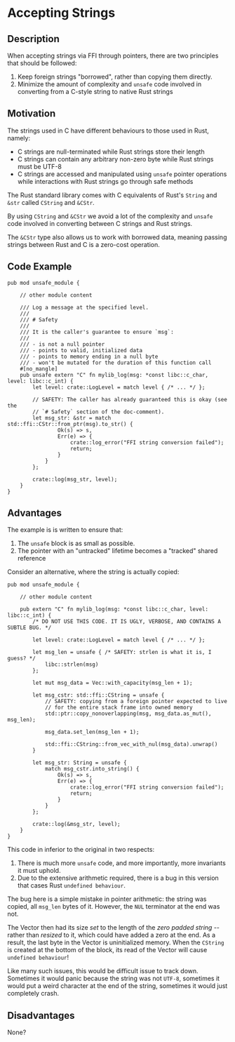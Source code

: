 # Accepting Strings

## Description

When accepting strings via FFI through pointers, there are two principles that should be followed:

1. Keep foreign strings "borrowed", rather than copying them directly.
2. Minimize the amount of complexity and `unsafe` code involved in converting
   from a C-style string to native Rust strings

## Motivation

The strings used in C have different behaviours to those used in Rust, namely:

- C strings are null-terminated while Rust strings store their length
- C strings can contain any arbitrary non-zero byte while Rust strings must be
  UTF-8
- C strings are accessed and manipulated using `unsafe` pointer operations
  while interactions with Rust strings go through safe methods

The Rust standard library comes with C equivalents of Rust's `String` and `&str`
called `CString` and `&CStr`.

By using `CString` and `&CStr` we avoid a lot of the complexity and `unsafe`
code involved in converting between C strings and Rust strings.

The `&CStr` type also allows us to work with borrowed data, meaning passing
strings between Rust and C is a zero-cost operation.

## Code Example

```rust,ignore
pub mod unsafe_module {

    // other module content

    /// Log a message at the specified level.
    ///
    /// # Safety
    ///
    /// It is the caller's guarantee to ensure `msg`:
    ///
    /// - is not a null pointer
    /// - points to valid, initialized data
    /// - points to memory ending in a null byte
    /// - won't be mutated for the duration of this function call
    #[no_mangle]
    pub unsafe extern "C" fn mylib_log(msg: *const libc::c_char, level: libc::c_int) {
        let level: crate::LogLevel = match level { /* ... */ };

        // SAFETY: The caller has already guaranteed this is okay (see the
        // `# Safety` section of the doc-comment).
        let msg_str: &str = match std::ffi::CStr::from_ptr(msg).to_str() {
                Ok(s) => s,
                Err(e) => {
                    crate::log_error("FFI string conversion failed");
                    return;
                }
            }
        };

        crate::log(msg_str, level);
    }
}
```

## Advantages

The example is is written to ensure that:

1. The `unsafe` block is as small as possible.
2. The pointer with an "untracked" lifetime becomes a "tracked" shared reference

Consider an alternative, where the string is actually copied:

```rust,ignore
pub mod unsafe_module {

    // other module content

    pub extern "C" fn mylib_log(msg: *const libc::c_char, level: libc::c_int) {
        /* DO NOT USE THIS CODE. IT IS UGLY, VERBOSE, AND CONTAINS A SUBTLE BUG. */

        let level: crate::LogLevel = match level { /* ... */ };

        let msg_len = unsafe { /* SAFETY: strlen is what it is, I guess? */
            libc::strlen(msg)
        };

        let mut msg_data = Vec::with_capacity(msg_len + 1);

        let msg_cstr: std::ffi::CString = unsafe {
            // SAFETY: copying from a foreign pointer expected to live
            // for the entire stack frame into owned memory
            std::ptr::copy_nonoverlapping(msg, msg_data.as_mut(), msg_len);

            msg_data.set_len(msg_len + 1);

            std::ffi::CString::from_vec_with_nul(msg_data).unwrap()
        }

        let msg_str: String = unsafe {
            match msg_cstr.into_string() {
                Ok(s) => s,
                Err(e) => {
                    crate::log_error("FFI string conversion failed");
                    return;
                }
            }
        };

        crate::log(&msg_str, level);
    }
}
```

This code in inferior to the original in two respects:

1. There is much more `unsafe` code, and more importantly, more invariants it must uphold.
2. Due to the extensive arithmetic required, there is a bug in this version that cases Rust `undefined behaviour`.

The bug here is a simple mistake in pointer arithmetic: the string was copied, all `msg_len` bytes of it.
However, the `NUL` terminator at the end was not.

The Vector then had its size *set* to the length of the *zero padded string* --
rather than *resized* to it, which could have added a zero at the end.
As a result, the last byte in the Vector is uninitialized memory.
When the `CString` is created at the bottom of the block, its read of the Vector will cause `undefined behaviour`!

Like many such issues, this would be difficult issue to track down.
Sometimes it would panic because the string was not `UTF-8`, sometimes it would put a weird character at the end of the string,
sometimes it would just completely crash.

## Disadvantages

None?
